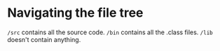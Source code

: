 # Navigating the file tree

`/src` contains all the source code.
`/bin` contains all the .class files.
`/lib` doesn't contain anything.
